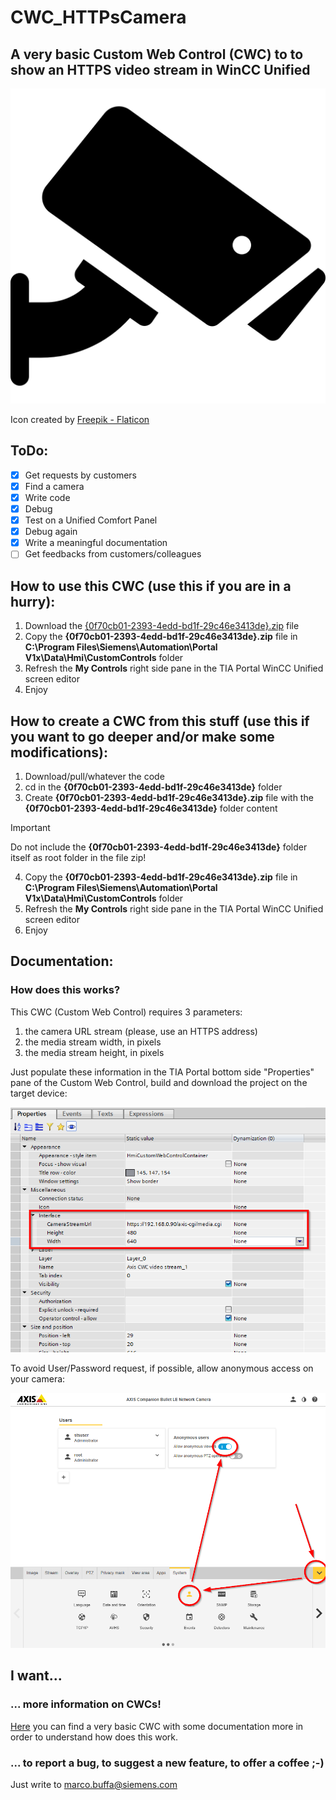 # CWC_HTTPsCamera

## A very basic Custom Web Control (CWC) to to show an HTTPS video stream in WinCC Unified

![A security camera]({0f70cb01-2393-4edd-bd1f-29c46e3413de}/assets/camera.png)

Icon created by [Freepik - Flaticon](https://www.flaticon.com/free-icons/camera")


## ToDo:

- [x] Get requests by customers
- [x] Find a camera
- [x] Write code
- [x] Debug
- [x] Test on a Unified Comfort Panel
- [x] Debug again
- [x] Write a meaningful documentation
- [ ] Get feedbacks from customers/colleagues

## How to use this CWC (use this if you are in a hurry):

1. Download the [{0f70cb01-2393-4edd-bd1f-29c46e3413de}.zip](build/{0f70cb01-2393-4edd-bd1f-29c46e3413de}.zip) file
2. Copy the **{0f70cb01-2393-4edd-bd1f-29c46e3413de}.zip** file in **C:\Program Files\Siemens\Automation\Portal V1x\Data\Hmi\CustomControls** folder
3. Refresh the **My Controls** right side pane in the TIA Portal WinCC Unified screen editor
4. Enjoy

## How to create a CWC from this stuff (use this if you want to go deeper and/or make some modifications):

1. Download/pull/whatever the code
2. cd in the **{0f70cb01-2393-4edd-bd1f-29c46e3413de}** folder
3. Create **{0f70cb01-2393-4edd-bd1f-29c46e3413de}.zip** file with the **{0f70cb01-2393-4edd-bd1f-29c46e3413de}** folder content
> [!IMPORTANT]
> Do not include the **{0f70cb01-2393-4edd-bd1f-29c46e3413de}** folder itself as root folder in the file zip!
4. Copy the **{0f70cb01-2393-4edd-bd1f-29c46e3413de}.zip** file in **C:\Program Files\Siemens\Automation\Portal V1x\Data\Hmi\CustomControls** folder
5. Refresh the **My Controls** right side pane in the TIA Portal WinCC Unified screen editor
6. Enjoy

## Documentation:

### How does this works?
This CWC (Custom Web Control) requires 3 parameters:

1. the camera URL stream (please, use an HTTPS address)
2. the media stream width, in pixels
3. the media stream height, in pixels

Just populate these information in the TIA Portal bottom side "Properties" pane of the Custom Web Control, build and download the project on the target device:

![TIA Portal CWC parameters](documentation/CameraSettings2.png)

To avoid User/Password request, if possible, allow anonymous access on your camera:

![Camera parameters](documentation/CameraSettings1.png)

## I want...

### ... more information on CWCs!
[Here](https://github.com/marcobuffa/CWC_Base) you can find a very basic CWC with some documentation more in order to understand how does this work.

### ... to report a bug, to suggest a new feature, to offer a coffee ;-)
Just write to [marco.buffa@siemens.com](mailto:marco.buffa@siemens.com)
